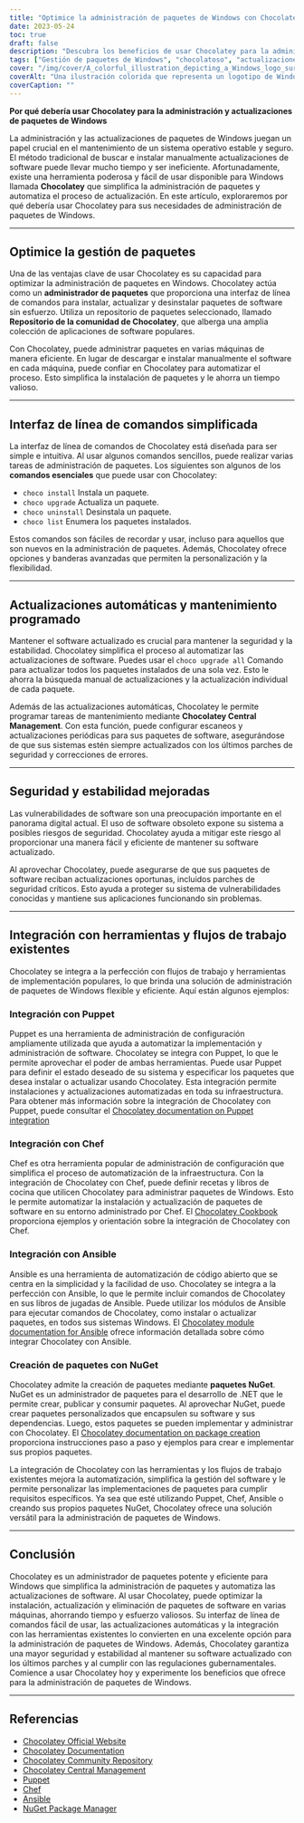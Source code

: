 ```yaml
---
title: "Optimice la administración de paquetes de Windows con Chocolatey: simplifique las actualizaciones y mejore la seguridad"
date: 2023-05-24
toc: true
draft: false
description: "Descubra los beneficios de usar Chocolatey para la administración de paquetes de Windows: automatice las actualizaciones, ahorre tiempo y garantice la seguridad del sistema."
tags: ["Gestión de paquetes de Windows", "chocolatoso", "actualizaciones de software", "gerente de empaquetación", "interfaz de línea de comandos", "actualizaciones automatizadas", "Mantenimiento Programado", "seguridad", "estabilidad", "integración", "regulaciones gubernamentales", "cumplimiento", "Marioneta", "Cocinero", "Ansible", "Paquetes NuGet", "STIG del Departamento de Defensa", "optimizar la gestión de paquetes", "vulnerabilidades de software", "herramientas de despliegue", "actualizaciones de windows", "Actualizaciones de paquetes de Windows", "Gestión de software de Windows", "Administrador de paquetes de Windows", "herramienta de gestión de paquetes", "actualizaciones automáticas de paquetes", "Actualizaciones de seguridad de Windows", "instalación de paquetes de software", "Implementación de software de Windows", "sistema de gestión de paquetes", "Repositorio de software de Windows", "caché de software de Windows"]
cover: "/img/cover/A_colorful_illustration_depicting_a_Windows_logo_surrounded.png"
coverAlt: "Una ilustración colorida que representa un logotipo de Windows rodeado de varios íconos de software que representan actualizaciones y administración de paquetes optimizada."
coverCaption: ""
---
```


**Por qué debería usar Chocolatey para la administración y actualizaciones de paquetes de Windows**

La administración y las actualizaciones de paquetes de Windows juegan un papel crucial en el mantenimiento de un sistema operativo estable y seguro. El método tradicional de buscar e instalar manualmente actualizaciones de software puede llevar mucho tiempo y ser ineficiente. Afortunadamente, existe una herramienta poderosa y fácil de usar disponible para Windows llamada **Chocolatey** que simplifica la administración de paquetes y automatiza el proceso de actualización. En este artículo, exploraremos por qué debería usar Chocolatey para sus necesidades de administración de paquetes de Windows.

______

## Optimice la gestión de paquetes

Una de las ventajas clave de usar Chocolatey es su capacidad para optimizar la administración de paquetes en Windows. Chocolatey actúa como un **administrador de paquetes** que proporciona una interfaz de línea de comandos para instalar, actualizar y desinstalar paquetes de software sin esfuerzo. Utiliza un repositorio de paquetes seleccionado, llamado **Repositorio de la comunidad de Chocolatey**, que alberga una amplia colección de aplicaciones de software populares.

Con Chocolatey, puede administrar paquetes en varias máquinas de manera eficiente. En lugar de descargar e instalar manualmente el software en cada máquina, puede confiar en Chocolatey para automatizar el proceso. Esto simplifica la instalación de paquetes y le ahorra un tiempo valioso.

______

## Interfaz de línea de comandos simplificada

La interfaz de línea de comandos de Chocolatey está diseñada para ser simple e intuitiva. Al usar algunos comandos sencillos, puede realizar varias tareas de administración de paquetes. Los siguientes son algunos de los **comandos esenciales** que puede usar con Chocolatey:

- `choco install` Instala un paquete.
- `choco upgrade` Actualiza un paquete.
- `choco uninstall` Desinstala un paquete.
- `choco list` Enumera los paquetes instalados.

Estos comandos son fáciles de recordar y usar, incluso para aquellos que son nuevos en la administración de paquetes. Además, Chocolatey ofrece opciones y banderas avanzadas que permiten la personalización y la flexibilidad.

______

## Actualizaciones automáticas y mantenimiento programado

Mantener el software actualizado es crucial para mantener la seguridad y la estabilidad. Chocolatey simplifica el proceso al automatizar las actualizaciones de software. Puedes usar el `choco upgrade all` Comando para actualizar todos los paquetes instalados de una sola vez. Esto le ahorra la búsqueda manual de actualizaciones y la actualización individual de cada paquete.

Además de las actualizaciones automáticas, Chocolatey le permite programar tareas de mantenimiento mediante **Chocolatey Central Management**. Con esta función, puede configurar escaneos y actualizaciones periódicas para sus paquetes de software, asegurándose de que sus sistemas estén siempre actualizados con los últimos parches de seguridad y correcciones de errores.

______

## Seguridad y estabilidad mejoradas

Las vulnerabilidades de software son una preocupación importante en el panorama digital actual. El uso de software obsoleto expone su sistema a posibles riesgos de seguridad. Chocolatey ayuda a mitigar este riesgo al proporcionar una manera fácil y eficiente de mantener su software actualizado.

Al aprovechar Chocolatey, puede asegurarse de que sus paquetes de software reciban actualizaciones oportunas, incluidos parches de seguridad críticos. Esto ayuda a proteger su sistema de vulnerabilidades conocidas y mantiene sus aplicaciones funcionando sin problemas.

______

## Integración con herramientas y flujos de trabajo existentes

Chocolatey se integra a la perfección con flujos de trabajo y herramientas de implementación populares, lo que brinda una solución de administración de paquetes de Windows flexible y eficiente. Aquí están algunos ejemplos:

### Integración con Puppet

Puppet es una herramienta de administración de configuración ampliamente utilizada que ayuda a automatizar la implementación y administración de software. Chocolatey se integra con Puppet, lo que le permite aprovechar el poder de ambas herramientas. Puede usar Puppet para definir el estado deseado de su sistema y especificar los paquetes que desea instalar o actualizar usando Chocolatey. Esta integración permite instalaciones y actualizaciones automatizadas en toda su infraestructura. Para obtener más información sobre la integración de Chocolatey con Puppet, puede consultar el [Chocolatey documentation on Puppet integration](https://docs.chocolatey.org/en-us/features/integrations#puppet)

### Integración con Chef

Chef es otra herramienta popular de administración de configuración que simplifica el proceso de automatización de la infraestructura. Con la integración de Chocolatey con Chef, puede definir recetas y libros de cocina que utilicen Chocolatey para administrar paquetes de Windows. Esto le permite automatizar la instalación y actualización de paquetes de software en su entorno administrado por Chef. El [Chocolatey Cookbook](https://github.com/chocolatey/chocolatey-cookbook) proporciona ejemplos y orientación sobre la integración de Chocolatey con Chef.

### Integración con Ansible

Ansible es una herramienta de automatización de código abierto que se centra en la simplicidad y la facilidad de uso. Chocolatey se integra a la perfección con Ansible, lo que le permite incluir comandos de Chocolatey en sus libros de jugadas de Ansible. Puede utilizar los módulos de Ansible para ejecutar comandos de Chocolatey, como instalar o actualizar paquetes, en todos sus sistemas Windows. El [Chocolatey module documentation for Ansible](https://docs.ansible.com/ansible/latest/collections/chocolatey/chocolatey/index.html) ofrece información detallada sobre cómo integrar Chocolatey con Ansible.

### Creación de paquetes con NuGet

Chocolatey admite la creación de paquetes mediante **paquetes NuGet**. NuGet es un administrador de paquetes para el desarrollo de .NET que le permite crear, publicar y consumir paquetes. Al aprovechar NuGet, puede crear paquetes personalizados que encapsulen su software y sus dependencias. Luego, estos paquetes se pueden implementar y administrar con Chocolatey. El [Chocolatey documentation on package creation](https://docs.chocolatey.org/en-us/create/create-packages) proporciona instrucciones paso a paso y ejemplos para crear e implementar sus propios paquetes.

La integración de Chocolatey con las herramientas y los flujos de trabajo existentes mejora la automatización, simplifica la gestión del software y le permite personalizar las implementaciones de paquetes para cumplir requisitos específicos. Ya sea que esté utilizando Puppet, Chef, Ansible o creando sus propios paquetes NuGet, Chocolatey ofrece una solución versátil para la administración de paquetes de Windows.

______

## Conclusión

Chocolatey es un administrador de paquetes potente y eficiente para Windows que simplifica la administración de paquetes y automatiza las actualizaciones de software. Al usar Chocolatey, puede optimizar la instalación, actualización y eliminación de paquetes de software en varias máquinas, ahorrando tiempo y esfuerzo valiosos. Su interfaz de línea de comandos fácil de usar, las actualizaciones automáticas y la integración con las herramientas existentes lo convierten en una excelente opción para la administración de paquetes de Windows. Además, Chocolatey garantiza una mayor seguridad y estabilidad al mantener su software actualizado con los últimos parches y al cumplir con las regulaciones gubernamentales. Comience a usar Chocolatey hoy y experimente los beneficios que ofrece para la administración de paquetes de Windows.

______

## Referencias

- [Chocolatey Official Website](https://chocolatey.org/)
- [Chocolatey Documentation](https://docs.chocolatey.org/)
- [Chocolatey Community Repository](https://community.chocolatey.org/packages)
- [Chocolatey Central Management](https://chocolatey.org/central-management)
- [Puppet](https://puppet.com/)
- [Chef](https://www.chef.io/)
- [Ansible](https://www.ansible.com/)
- [NuGet Package Manager](https://www.nuget.org/)
